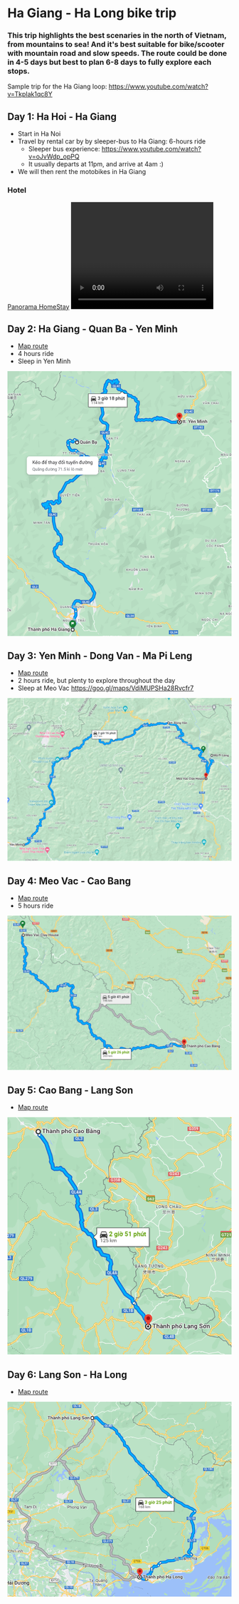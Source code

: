 # Ha Giang - Ha Long bike trip

### This trip highlights the best scenaries in the north of Vietnam, from mountains to sea! And it's best suitable for bike/scooter with mountain road and slow speeds. The route could be done in 4-5 days but best to plan 6-8 days to fully explore each stops.

Sample trip for the Ha Giang loop: https://www.youtube.com/watch?v=TkpIak1qc8Y

## Day 1: Ha Hoi - Ha Giang
* Start in Ha Noi
* Travel by rental car by by sleeper-bus to Ha Giang: 6-hours ride
  * Sleeper bus experience: https://www.youtube.com/watch?v=oJvWdp_opPQ
  * It usually departs at 11pm, and arrive at 4am :)
* We will then rent the motobikes in Ha Giang

### Hotel
[Panorama HomeStay](https://goo.gl/maps/iuuPtmhBWXon9wLy9)
<video width="320" height="240" controls>
  <source src="https://lh3.googleusercontent.com/ggs/AF1QipNMx3P0LwL38VuLY030wfAi48AyqNp4Zbhidtb7=m18?cpn=sxS_f8K6aXd1TZr-" >
</video>

## Day 2: Ha Giang - Quan Ba - Yen Minh
* [Map route](https://www.google.com/maps/dir/Tp.+H%C3%A0+Giang,+H%C3%A0+Giang,+Vi%E1%BB%87t+Nam/Qu%E1%BA%A3n+B%E1%BA%A1,+H%C3%A0+Giang,+Vi%E1%BB%87t+Nam/tt.+Y%C3%AAn+Minh/@23.0061465,104.933989,11.28z/data=!4m20!4m19!1m5!1m1!1s0x36cc79b180b4239d:0xb7a373a73bc23544!2m2!1d104.9784494!2d22.8025588!1m5!1m1!1s0x36cc0b167fa61df7:0x8495bfb0cc033df9!2m2!1d104.9856176!2d23.087186!1m5!1m1!1s0x36cbf16231aecb21:0x4739f6b88032736e!2m2!1d105.1555046!2d23.1185238!3e0?entry=ttu)
* 4 hours ride
* Sleep in Yen Minh

![Alt text](image-1.png)

## Day 3: Yen Minh - Dong Van - Ma Pi Leng

* [Map route](https://www.google.com/maps/dir/tt.+Y%C3%AAn+Minh/tt.+%C4%90%E1%BB%93ng+V%C4%83n,+%C4%90%E1%BB%93ng+V%C4%83n,+H%C3%A0+Giang,+Vi%E1%BB%87t+Nam/M%C3%A3+P%C3%AD+L%C3%A8ng,+M%C3%A8o+V%E1%BA%A1c+District,+Ha+Giang,+Vietnam/@23.1982869,105.2086114,12z/data=!3m1!4b1!4m20!4m19!1m5!1m1!1s0x36cbf16231aecb21:0x4739f6b88032736e!2m2!1d105.1555046!2d23.1185238!1m5!1m1!1s0x36cbe6cfb1c33961:0x5eff1d412485f4aa!2m2!1d105.3627336!2d23.2781471!1m5!1m1!1s0x36cbdda02a4fdd59:0x7e9c5349a9cc2f93!2m2!1d105.4243804!2d23.2356473!3e0?entry=ttu)
* 2 hours ride, but plenty to explore throughout the day
* Sleep at Meo Vac https://goo.gl/maps/VdiMUPSHa28Rvcfr7

![Alt text](image-2.png)

## Day 4: Meo Vac - Cao Bang

* [Map route](https://www.google.com/maps/dir/Meo+Vac+Clay+House/Cao+B%E1%BA%B1ng,+Cao+Bang,+Vietnam/@22.9171922,105.5070612,10z/data=!3m1!4b1!4m14!4m13!1m5!1m1!1s0x36cbdd7ab13c5a71:0xf2a726b794c3aece!2m2!1d105.4160956!2d23.2052605!1m5!1m1!1s0x36ca643b852c0327:0xf7278f9b5a7c6921!2m2!1d106.2639852!2d22.6666369!3e0?entry=ttu)
* 5 hours ride

![Alt text](image-3.png)

## Day 5: Cao Bang - Lang Son
* [Map route](https://www.google.com/maps/dir/Cao+B%E1%BA%B1ng,+Cao+Bang,+Vietnam/L%E1%BA%A1ng+S%C6%A1n,+Vietnam/@22.2625039,106.2703689,10.47z/data=!4m14!4m13!1m5!1m1!1s0x36ca643b852c0327:0xf7278f9b5a7c6921!2m2!1d106.2639852!2d22.6666369!1m5!1m1!1s0x36b54e779f3306a9:0x4d0e88116ffb61b9!2m2!1d106.761519!2d21.853708!3e0?entry=ttu)

![Alt text](image-4.png)

## Day 6: Lang Son - Ha Long
* [Map route](https://www.google.com/maps/dir/L%E1%BA%A1ng+S%C6%A1n,+Vietnam/H%E1%BA%A1+Long,+Qu%E1%BA%A3ng+Ninh,+Vietnam/@21.4077456,106.3194124,9.48z/data=!4m14!4m13!1m5!1m1!1s0x36b54e779f3306a9:0x4d0e88116ffb61b9!2m2!1d106.761519!2d21.853708!1m5!1m1!1s0x314a583f825ff2c9:0xc5d143510be28d44!2m2!1d107.0448069!2d20.9711977!3e0?entry=ttu)

![Alt text](image-5.png)










